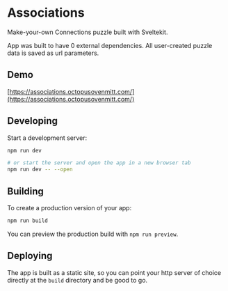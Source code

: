 # Associations
Make-your-own Connections puzzle built with Sveltekit.

App was built to have 0 external dependencies. All user-created puzzle data is saved as url parameters.

## Demo
[https://associations.octopusovenmitt.com/](https://associations.octopusovenmitt.com/)

## Developing

Start a development server:

```bash
npm run dev

# or start the server and open the app in a new browser tab
npm run dev -- --open
```

## Building

To create a production version of your app:

```bash
npm run build
```

You can preview the production build with `npm run preview`.

## Deploying

The app is built as a static site, so you can point your http server of choice directly at the `build` directory and be good to go. 

